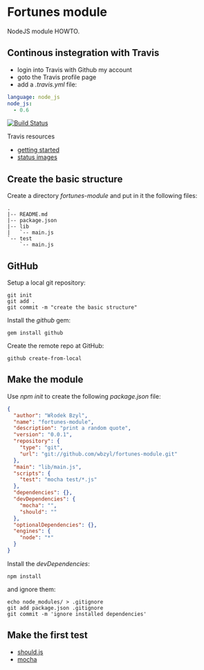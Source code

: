 # Fortunes module

NodeJS module HOWTO.


## Continous instegration with Travis

* login into Travis with Github my account
* goto the Travis profile page
* add a *.travis.yml* file:

```yaml
language: node_js
node_js:
  - 0.6
```

[![Build Status](https://secure.travis-ci.org/wbzyl/fortunes-module.png)](http://travis-ci.org/wbzyl/fortunes-module)

Travis resources

* [getting started](http://about.travis-ci.org/docs/user/getting-started/)
* [status images](http://about.travis-ci.org/docs/user/status-images/)


## Create the basic structure

Create a directory *fortunes-module* and put in it
the following files:

    .
    |-- README.md
    |-- package.json
    |-- lib
    |   `-- main.js
    `-- test
        `-- main.js


## GitHub


Setup a local git repository:

```shell-unix-generic
git init
git add .
git commit -m "create the basic structure"
```

Install the *github* gem:

```shell-unix-generic
gem install github
```

Create the remote repo at GitHub:

```shell-unix-generic
github create-from-local
```

## Make the module

Use *npm init* to create the following *package.json* file:


```json
{
  "author": "Włodek Bzyl",
  "name": "fortunes-module",
  "description": "print a random quote",
  "version": "0.0.1",
  "repository": {
    "type": "git",
    "url": "git://github.com/wbzyl/fortunes-module.git"
  },
  "main": "lib/main.js",
  "scripts": {
    "test": "mocha test/*.js"
  },
  "dependencies": {},
  "devDependencies": {
    "mocha": "",
    "should": ""
  },
  "optionalDependencies": {},
  "engines": {
    "node": "*"
  }
}
```

Install the *devDependencies*:

```shell-unix-generic
npm install
```

and ignore them:

```shell-unix-generic
echo node_modules/ > .gitignore
git add package.json .gitignore
git commit -m 'ignore installed dependencies'
```


## Make the first test

* [should.js](https://github.com/visionmedia/should.js)
* [mocha](http://visionmedia.github.com/mocha/)
